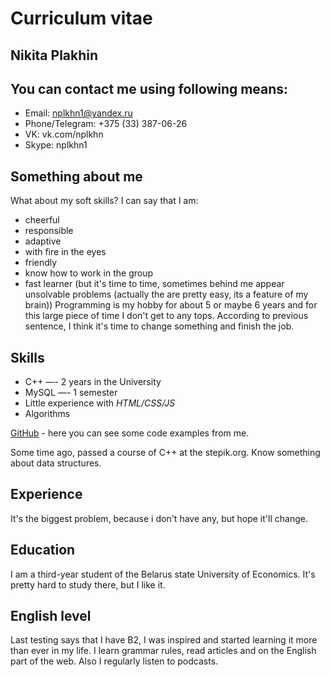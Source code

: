 # Curriculum vitae

## Nikita Plakhin

## You can contact me using following means:
* Email: nplkhn1@yandex.ru
* Phone/Telegram: +375 (33) 387-06-26
* VK: vk.com/nplkhn
* Skype: nplkhn1

## Something about me

What about my soft skills? I can say that I am:
* cheerful
* responsible
* adaptive
* with fire in the eyes
* friendly
* know how to work in the group
* fast learner (but it's time to time, sometimes behind me appear unsolvable problems (actually the are pretty easy, its a feature of my brain))
Programming is my hobby for about 5 or maybe 6 years and for this large piece of time I don't get to any tops.
According to previous sentence, I think it's time to change something and finish the job.

## Skills
* C++ —- 2 years in the University
* MySQL —- 1 semester
* Little experience with _HTML/CSS/JS_
* Algorithms


[GitHub](https://github.com/nplkhn) - here you can see some code examples from me.

Some time ago, passed a course of C++ at the stepik.org. Know something about data structures.

## Experience
It's the biggest problem, because i don't have any, but hope it'll change. 

## Education
I am a third-year student of the Belarus state University of Economics. It's pretty hard to study there, but I like it. 


## English level
Last testing says that I have B2, I was inspired and started learning it more than ever in my life. I learn grammar rules, read articles and on the English part of the web. Also I regularly listen to podcasts.


